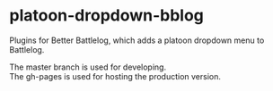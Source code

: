 platoon-dropdown-bblog
======================
Plugins for Better Battlelog, which adds a platoon dropdown menu to Battlelog.

The master branch is used for developing.  
The gh-pages is used for hosting the production version.

